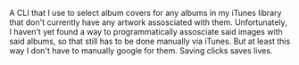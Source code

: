 A CLI that I use to select album covers for any albums in my iTunes library that don't currently have any artwork assosciated with them. Unfortunately, I haven't yet found a way to programmatically assosciate said images with said albums, so that still has to be done manually via iTunes. But at least this way I don't have to manually google for them. Saving clicks saves lives.
